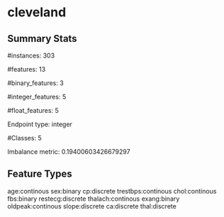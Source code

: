 # cleveland

## Summary Stats

#instances: 303

#features: 13

  #binary_features: 3

  #integer_features: 5

  #float_features: 5

Endpoint type: integer

#Classes: 5

Imbalance metric: 0.19400603426679297

## Feature Types

 age:continous
sex:binary
cp:discrete
trestbps:continous
chol:continous
fbs:binary
restecg:discrete
thalach:continous
exang:binary
oldpeak:continous
slope:discrete
ca:discrete
thal:discrete

